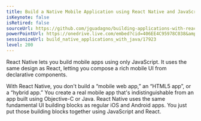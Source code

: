 ```yaml
---
title: Build a Native Mobile Application using React Native and JavaScript
isKeynote: false
isRetired: false
sourceUrl: https://github.com/jguadagno/building-applications-with-react-native
powerPointUrl: https://onedrive.live.com/embed?cid=406EE4C95978C038&amp;resid=406EE4C95978C038%2169814&amp;authkey=AHH-l1O24zmiFSk&amp;em=2
sessionizeUrl: build_native_applications_with_java/17923
level: 200
---
```

React Native lets you build mobile apps using only JavaScript. It uses the same design as React, letting you compose a rich mobile UI from declarative components.

With React Native, you don't build a “mobile web app,” an “HTML5 app”, or a “hybrid app.” You create a real mobile app that's indistinguishable from an app built using Objective-C or Java. React Native uses the same fundamental UI building blocks as regular iOS and Android apps. You just put those building blocks together using JavaScript and React.
